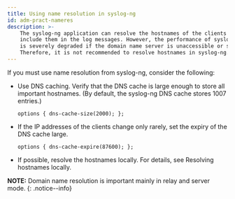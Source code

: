 ```yaml
---
title: Using name resolution in syslog-ng
id: adm-pract-nameres
description: >-
    The syslog-ng application can resolve the hostnames of the clients and
    include them in the log messages. However, the performance of syslog-ng
    is severely degraded if the domain name server is unaccessible or slow.
    Therefore, it is not recommended to resolve hostnames in syslog-ng. 
---
```


If you must use name resolution from syslog-ng, consider the following:

- Use DNS caching. Verify that the DNS cache is large enough to store
    all important hostnames. (By default, the syslog-ng DNS cache stores
    1007 entries.)

    ```config
    options { dns-cache-size(2000); };
    ```

- If the IP addresses of the clients change only rarely, set the
    expiry of the DNS cache large.

    ```config
    options { dns-cache-expire(87600); };
    ```

- If possible, resolve the hostnames locally. For details, see
    Resolving hostnames locally.

**NOTE:** Domain name resolution is important mainly in relay and server
mode.
{: .notice--info}
